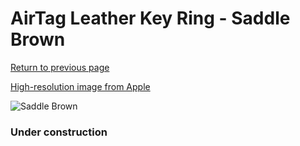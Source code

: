 # AirTag Leather Key Ring - Saddle Brown

[Return to previous page](/airtag)

[High-resolution image from Apple](https://store.storeimages.cdn-apple.com/8756/as-images.apple.com/is/MX4M2?wid=4500&hei=4500&fmt=png)

<div style="width: 384px"><img src="/everypreview/MX4M2.png" alt="Saddle Brown"></div>

### Under construction
